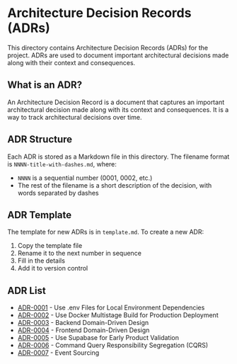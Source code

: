 # Architecture Decision Records (ADRs)

This directory contains Architecture Decision Records (ADRs) for the project. ADRs are used to document important architectural decisions made along with their context and consequences.

## What is an ADR?

An Architecture Decision Record is a document that captures an important architectural decision made along with its context and consequences. It is a way to track architectural decisions over time.

## ADR Structure

Each ADR is stored as a Markdown file in this directory. The filename format is `NNNN-title-with-dashes.md`, where:

- `NNNN` is a sequential number (0001, 0002, etc.)
- The rest of the filename is a short description of the decision, with words separated by dashes

## ADR Template

The template for new ADRs is in `template.md`. To create a new ADR:

1. Copy the template file
2. Rename it to the next number in sequence
3. Fill in the details
4. Add it to version control

## ADR List

- [ADR-0001](0001-env.md) - Use .env Files for Local Environment Dependencies
- [ADR-0002](0002-docker-multistage-production.md) - Use Docker Multistage Build for Production Deployment
- [ADR-0003](0003-backend-domain-drive-design.md) - Backend Domain-Driven Design
- [ADR-0004](0004-frontend-domain-driven-design.md) - Frontend Domain-Driven Design
- [ADR-0005](0005-supabase-for-early-validation.md) - Use Supabase for Early Product Validation
- [ADR-0006](0006-command-query-responsibility-segregation.md) - Command Query Responsibility Segregation (CQRS)
- [ADR-0007](0007-event-sourcing.md) - Event Sourcing
